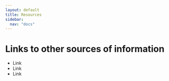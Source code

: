 ```yaml
---
layout: default
title: Resources
sidebar:
  nav: "docs"
---
```


# Links to other sources of information


* Link
* Link
* Link
